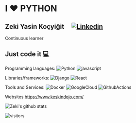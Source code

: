 # I ❤️ PYTHON

##  Zeki Yasin Koçyiğit  &nbsp; &nbsp; [![Linkedin](https://i.stack.imgur.com/gVE0j.png)]([https://www.linkedin.com/in/bilalalpaslan](https://www.linkedin.com/in/zeki-yasin-ko%C3%A7yi%C4%9Fit-2458aa1b0/))
Continuous learner

## Just code it 💻

Programming languages:
![Python](https://img.shields.io/badge/-Python-056676?style=flat&logo=Python&labelColor=000)
![javascript](https://img.shields.io/badge/-javascript-056676?style=flat&logo=javascript&labelColor=000)


Libraries/frameworks:
![Django](https://img.shields.io/badge/-Django-056676?style=flat&logo=django&labelColor=000)
![React](https://img.shields.io/badge/-React-056676?style=flat&logo=react&labelColor=000)


Tools and Services:
![Docker](https://img.shields.io/badge/-Docker-056676?style=flat&logo=Docker&labelColor=000)
![GoogleCloud](https://img.shields.io/badge/-GoogleCloud-056676?style=flat&logo=GoogleCloud&labelColor=000)
![GithubActions](https://img.shields.io/badge/-GithubActions-056676?style=flat&logo=githubactions&labelColor=000)


Websites
https://www.keskindojo.com/




![Zeki's github stats](https://github-readme-stats.vercel.app/api?username=zekiyasin&show_icons=true)

![visitors](https://visitor-badge.laobi.icu/badge?page_id=zekiyasin)
